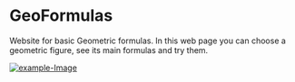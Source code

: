 # GeoFormulas
Website for basic Geometric formulas.
In this web page you can choose a geometric figure, see its main formulas and try them.

<a href="https://ibb.co/74DY2DW"><img src="https://i.ibb.co/zJgnGgR/example-Image.png" alt="example-Image" border="0"></a>
